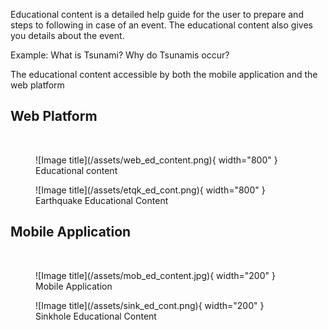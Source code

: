 Educational content is a detailed help guide for the user to prepare and steps to following in case of an event. The educational content also gives you details about the event.

Example: What is Tsunami? Why do Tsunamis occur?

The educational content accessible by both the mobile application and the web platform
<h2>Web Platform</h2>
<br>
    <figure markdown>
        ![Image title](/assets/web_ed_content.png){ width="800" }
        <figcaption>Educational content</figcaption>
    </figure>
    <figure markdown>
        ![Image title](/assets/etqk_ed_cont.png){ width="800" }
        <figcaption>Earthquake Educational Content</figcaption>
    </figure>
<h2>Mobile Application</h2>
<br>
    <figure markdown>
        ![Image title](/assets/mob_ed_content.jpg){ width="200" }
        <figcaption>Mobile Application</figcaption>
    </figure>
    <figure markdown>
        ![Image title](/assets/sink_ed_cont.png){ width="200" }
        <figcaption>Sinkhole Educational Content</figcaption>
    </figure>
